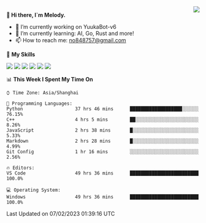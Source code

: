 <a href="#">
  <img align="right" src="https://github-readme-stats.vercel.app/api?username=melodyyuuka&count_private=true&show_icons=true" />
</a>

**👋 Hi there, I`m Melody.**

- 🔭 I’m currently working on YuukaBot-v6
- 🌱 I’m currently learning: AI, Go, Rust and more!
- 📫 How to reach me: no848757@gmail.com

🌟 **My Skills** 

![](https://img.shields.io/badge/-Python-3e74a2?style=flat-square&logo=Python&logoColor=fff)
![](https://img.shields.io/badge/-Java-007396?style=flat-square&logo=OpenJDK&logoColor=fff)
![](https://img.shields.io/badge/-Node.js-339933?style=flat-square&logo=Node.js&logoColor=fff)
![](https://img.shields.io/badge/-Git-f05032?style=flat-square&logo=git&logoColor=fff)
![](https://img.shields.io/badge/-PostgreSQL-4169e1?style=flat-square&logo=PostgreSQL&logoColor=fff)
![](https://img.shields.io/badge/-VSCode-007acc?style=flat-square&logo=Visual-Studio-Code&logoColor=fff)


<!--START_SECTION:waka-->
📊 **This Week I Spent My Time On** 

```text
⌚︎ Time Zone: Asia/Shanghai

💬 Programming Languages: 
Python                   37 hrs 46 mins      ███████████████████░░░░░░   76.15% 
C++                      4 hrs 5 mins        ██░░░░░░░░░░░░░░░░░░░░░░░   8.26% 
JavaScript               2 hrs 38 mins       █░░░░░░░░░░░░░░░░░░░░░░░░   5.33% 
Markdown                 2 hrs 28 mins       █░░░░░░░░░░░░░░░░░░░░░░░░   4.99% 
Git Config               1 hr 16 mins        ░░░░░░░░░░░░░░░░░░░░░░░░░   2.56%

🔥 Editors: 
VS Code                  49 hrs 36 mins      █████████████████████████   100.0%

💻 Operating System: 
Windows                  49 hrs 36 mins      █████████████████████████   100.0%

```


 Last Updated on 07/02/2023 01:39:16 UTC
<!--END_SECTION:waka-->
